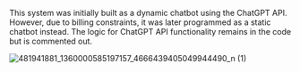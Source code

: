 This system was initially built as a dynamic chatbot using the ChatGPT API. However, due to billing constraints, it was later programmed as a static chatbot instead. The logic for ChatGPT API functionality remains in the code but is commented out.

![481941881_1360000585197157_4666439405049944490_n (1)](https://github.com/user-attachments/assets/0790eef5-2c75-4f93-9e4f-c48626e46e66)

